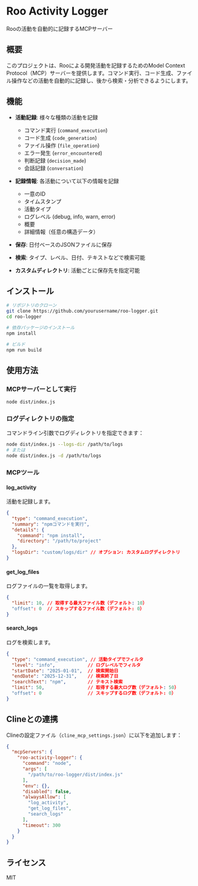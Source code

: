 # Roo Activity Logger

Rooの活動を自動的に記録するMCPサーバー

## 概要

このプロジェクトは、Rooによる開発活動を記録するためのModel Context Protocol（MCP）サーバーを提供します。コマンド実行、コード生成、ファイル操作などの活動を自動的に記録し、後から検索・分析できるようにします。

## 機能

- **活動記録**: 様々な種類の活動を記録
  - コマンド実行 (`command_execution`)
  - コード生成 (`code_generation`)
  - ファイル操作 (`file_operation`)
  - エラー発生 (`error_encountered`)
  - 判断記録 (`decision_made`)
  - 会話記録 (`conversation`)

- **記録情報**: 各活動について以下の情報を記録
  - 一意のID
  - タイムスタンプ
  - 活動タイプ
  - ログレベル (debug, info, warn, error)
  - 概要
  - 詳細情報（任意の構造データ）

- **保存**: 日付ベースのJSONファイルに保存

- **検索**: タイプ、レベル、日付、テキストなどで検索可能

- **カスタムディレクトリ**: 活動ごとに保存先を指定可能

## インストール

```bash
# リポジトリのクローン
git clone https://github.com/yourusername/roo-logger.git
cd roo-logger

# 依存パッケージのインストール
npm install

# ビルド
npm run build
```

## 使用方法

### MCPサーバーとして実行

```bash
node dist/index.js
```

### ログディレクトリの指定

コマンドライン引数でログディレクトリを指定できます：

```bash
node dist/index.js --logs-dir /path/to/logs
# または
node dist/index.js -d /path/to/logs
```

### MCPツール

#### log_activity

活動を記録します。

```json
{
  "type": "command_execution",
  "summary": "npmコマンドを実行",
  "details": {
    "command": "npm install",
    "directory": "/path/to/project"
  },
  "logsDir": "custom/logs/dir" // オプション: カスタムログディレクトリ
}
```

#### get_log_files

ログファイルの一覧を取得します。

```json
{
  "limit": 10, // 取得する最大ファイル数（デフォルト: 10）
  "offset": 0  // スキップするファイル数（デフォルト: 0）
}
```

#### search_logs

ログを検索します。

```json
{
  "type": "command_execution", // 活動タイプでフィルタ
  "level": "info",            // ログレベルでフィルタ
  "startDate": "2025-01-01",  // 検索開始日
  "endDate": "2025-12-31",    // 検索終了日
  "searchText": "npm",        // テキスト検索
  "limit": 50,                // 取得する最大ログ数（デフォルト: 50）
  "offset": 0                 // スキップするログ数（デフォルト: 0）
}
```

## Clineとの連携

Clineの設定ファイル（`cline_mcp_settings.json`）に以下を追加します：

```json
{
  "mcpServers": {
    "roo-activity-logger": {
      "command": "node",
      "args": [
        "/path/to/roo-logger/dist/index.js"
      ],
      "env": {},
      "disabled": false,
      "alwaysAllow": [
        "log_activity",
        "get_log_files",
        "search_logs"
      ],
      "timeout": 300
    }
  }
}
```

## ライセンス

MIT